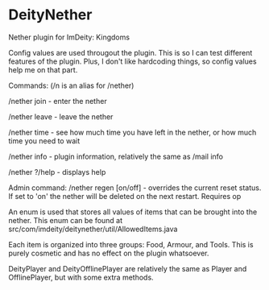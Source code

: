 DeityNether
=============

Nether plugin for ImDeity: Kingdoms

Config values are used througout the plugin. This is so I can test different features of the plugin. Plus, I don't like hardcoding things, so config values help me on that part.

Commands: (/n is an alias for /nether)

/nether join - enter the nether

/nether leave - leave the nether

/nether time - see how much time you have left in the nether, or how much time you need to wait

/nether info - plugin information, relatively the same as /mail info

/nether ?/help - displays help

Admin command: /nether regen [on/off] - overrides the current reset status. If set to 'on' the nether will be deleted on the next restart. Requires op

An enum is used that stores all values of items that can be brought into the nether. This enum can be found at src/com/imdeity/deitynether/util/AllowedItems.java

Each item is organized into three groups: Food, Armour, and Tools. This is purely cosmetic and has no effect on the plugin whatsoever.

DeityPlayer and DeityOfflinePlayer are relatively the same as Player and OfflinePlayer, but with some extra methods.